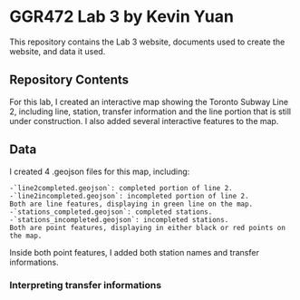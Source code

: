 # GGR472 Lab 3 by Kevin Yuan

This repository contains the Lab 3 website, documents used to create the website, and data it used. 

## Repository Contents
For this lab, I created an interactive map showing the Toronto Subway Line 2, including line, station, transfer information and the line portion that is still under construction. I also added several interactive features to the map. 

## Data
I created 4 .geojson files for this map, including:

    -`line2completed.geojson`: completed portion of line 2.
    -`line2incompleted.geojson`: incompleted portion of line 2.
    Both are line features, displaying in green line on the map.
    -`stations_completed.geojson`: completed stations.
    -`stations_incompleted.geojson`: incompleted stations.
    Both are point features, displaying in either black or red points on the map.

Inside both point features, I added both station names and transfer informations.

### Interpreting transfer informations

